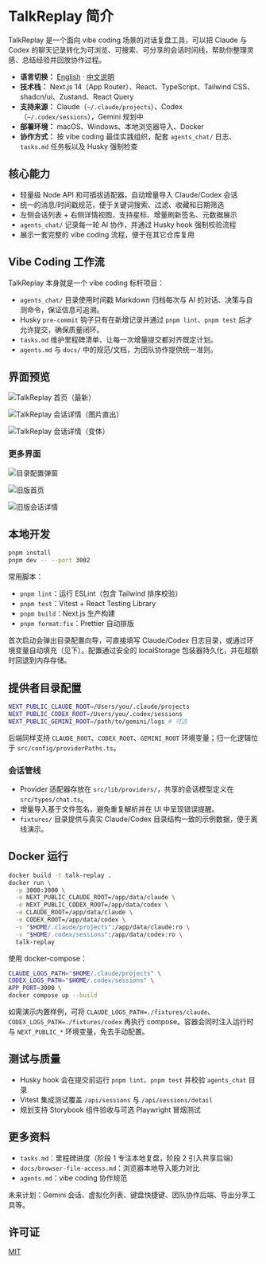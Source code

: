 # TalkReplay 简介

TalkReplay 是一个面向 vibe coding 场景的对话复盘工具，可以把 Claude 与 Codex 的聊天记录转化为可浏览、可搜索、可分享的会话时间线，帮助你整理灵感、总结经验并回放协作过程。

- **语言切换：** [English](README.md) · [中文说明](README.zh.md)
- **技术栈：** Next.js 14（App Router）、React、TypeScript、Tailwind CSS、shadcn/ui、Zustand、React Query
- **支持来源：** Claude（`~/.claude/projects`）、Codex（`~/.codex/sessions`），Gemini 规划中
- **部署环境：** macOS、Windows、本地浏览器导入、Docker
- **协作方式：** 按 vibe coding 最佳实践组织，配套 `agents_chat/` 日志、`tasks.md` 任务板以及 Husky 强制检查

## 核心能力

- 轻量级 Node API 和可插拔适配器，自动增量导入 Claude/Codex 会话
- 统一的消息/时间戳规范，便于关键词搜索、过滤、收藏和日期筛选
- 左侧会话列表 + 右侧详情视图，支持星标、增量刷新签名、元数据展示
- `agents_chat/` 记录每一轮 AI 协作，并通过 Husky hook 强制校验流程
- 展示一套完整的 vibe coding 流程，便于在其它仓库复用

## Vibe Coding 工作流

TalkReplay 本身就是一个 vibe coding 标杆项目：

- `agents_chat/` 目录使用时间戳 Markdown 归档每次与 AI 的对话、决策与自测命令，保证信息可追溯。
- Husky `pre-commit` 钩子只有在新增记录并通过 `pnpm lint`、`pnpm test` 后才允许提交，确保质量闭环。
- `tasks.md` 维护里程碑清单，让每一次增量提交都对齐既定计划。
- `agents.md` 与 `docs/` 中的规范/文档，为团队协作提供统一准则。

## 界面预览

![TalkReplay 首页（最新）](./docs/assets/home-updated.png)

![TalkReplay 会话详情（图片直出）](./docs/assets/detail-inline-images.png)

![TalkReplay 会话详情（变体）](./docs/assets/detail-inline-images-alt.png)

### 更多界面

![目录配置弹窗](./docs/assets/provider-setup.png)

![旧版首页](./docs/assets/app-home.png)

![旧版会话详情](./docs/assets/chat-detail.png)

## 本地开发

```bash
pnpm install
pnpm dev -- --port 3002
```

常用脚本：

- `pnpm lint`：运行 ESLint（包含 Tailwind 排序校验）
- `pnpm test`：Vitest + React Testing Library
- `pnpm build`：Next.js 生产构建
- `pnpm format:fix`：Prettier 自动排版

首次启动会弹出目录配置向导，可直接填写 Claude/Codex 日志目录，或通过环境变量自动填充（见下）。配置通过安全的 localStorage 包装器持久化，并在超额时回退到内存存储。

## 提供者目录配置

```bash
NEXT_PUBLIC_CLAUDE_ROOT=/Users/you/.claude/projects
NEXT_PUBLIC_CODEX_ROOT=/Users/you/.codex/sessions
NEXT_PUBLIC_GEMINI_ROOT=/path/to/gemini/logs # 可选
```

后端同样支持 `CLAUDE_ROOT`、`CODEX_ROOT`、`GEMINI_ROOT` 环境变量；归一化逻辑位于 `src/config/providerPaths.ts`。

### 会话管线

- Provider 适配器存放在 `src/lib/providers/`，共享的会话模型定义在 `src/types/chat.ts`。
- 增量导入基于文件签名，避免重复解析并在 UI 中呈现错误提醒。
- `fixtures/` 目录提供与真实 Claude/Codex 目录结构一致的示例数据，便于离线演示。

## Docker 运行

```bash
docker build -t talk-replay .
docker run \
  -p 3000:3000 \
  -e NEXT_PUBLIC_CLAUDE_ROOT=/app/data/claude \
  -e NEXT_PUBLIC_CODEX_ROOT=/app/data/codex \
  -e CLAUDE_ROOT=/app/data/claude \
  -e CODEX_ROOT=/app/data/codex \
  -v "$HOME/.claude/projects":/app/data/claude:ro \
  -v "$HOME/.codex/sessions":/app/data/codex:ro \
  talk-replay
```

使用 docker-compose：

```bash
CLAUDE_LOGS_PATH="$HOME/.claude/projects" \
CODEX_LOGS_PATH="$HOME/.codex/sessions" \
APP_PORT=3000 \
docker compose up --build
```

如需演示内置样例，可将 `CLAUDE_LOGS_PATH=./fixtures/claude`、`CODEX_LOGS_PATH=./fixtures/codex` 再执行 compose。容器会同时注入运行时与 `NEXT_PUBLIC_*` 环境变量，免去手动配置。

## 测试与质量

- Husky hook 会在提交前运行 `pnpm lint`、`pnpm test` 并校验 `agents_chat` 目录
- Vitest 集成测试覆盖 `/api/sessions` 与 `/api/sessions/detail`
- 规划支持 Storybook 组件验收与可选 Playwright 冒烟测试

## 更多资料

- `tasks.md`：里程碑进度（阶段 1 专注本地复盘，阶段 2 引入共享后端）
- `docs/browser-file-access.md`：浏览器本地导入能力对比
- `agents.md`：vibe coding 协作规范

未来计划：Gemini 会话、虚拟化列表、键盘快捷键、团队协作后端、导出分享工具等。

## 许可证

[MIT](LICENSE)

